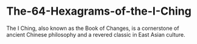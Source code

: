 # The-64-Hexagrams-of-the-I-Ching
The I Ching, also known as the Book of Changes, is a cornerstone of ancient Chinese philosophy and a revered classic in East Asian culture. 
